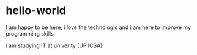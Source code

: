# hello-world

 I am happy to be here, i love the technologic and  i am here to improve my programming skills 

i am studying IT at univerity (UPIICSA) 
